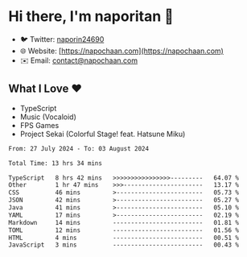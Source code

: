 # Hi there, I'm naporitan 👋

- 🐦 Twitter: [naporin24690](https://twitter.com/naporin24690)
- 🌐 Website: [https://napochaan.com](https://napochaan.com)
- ✉️ Email: [contact@napochaan.com](mailto:contact@napochaan.com)

## What I Love ❤️
- TypeScript
- Music (Vocaloid)
- FPS Games
- Project Sekai (Colorful Stage! feat. Hatsune Miku)

<!--START_SECTION:waka-->

```txt
From: 27 July 2024 - To: 03 August 2024

Total Time: 13 hrs 34 mins

TypeScript   8 hrs 42 mins   >>>>>>>>>>>>>>>>---------   64.07 %
Other        1 hr 47 mins    >>>----------------------   13.17 %
CSS          46 mins         >------------------------   05.73 %
JSON         42 mins         >------------------------   05.27 %
Java         41 mins         >------------------------   05.10 %
YAML         17 mins         >------------------------   02.19 %
Markdown     14 mins         -------------------------   01.81 %
TOML         12 mins         -------------------------   01.56 %
HTML         4 mins          -------------------------   00.51 %
JavaScript   3 mins          -------------------------   00.43 %
```

<!--END_SECTION:waka-->

